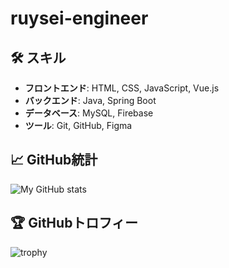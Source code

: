 # ruysei-engineer

## 🛠️ スキル
- **フロントエンド**: HTML, CSS, JavaScript, Vue.js
- **バックエンド**: Java, Spring Boot
- **データベース**: MySQL, Firebase
- **ツール**: Git, GitHub, Figma

## 📈 GitHub統計
![My GitHub stats](https://github-readme-stats.vercel.app/api?username=ruysei-engineer&show_icons=true&theme=default)

## 🏆 GitHubトロフィー
![trophy](https://github-profile-trophy.vercel.app/?username=ruysei-engineer&theme=onestar&column=3&margin-w=15&margin-h=15)
